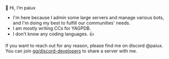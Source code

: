 👋 Hi, I’m paiux
- I'm here because I admin some large servers and manage various bots, and I'm doing my best to fulfill our communities' needs.
- I am mostly writing CCs for YAGPDB. 
- I don't know any coding languages. :thumbsup: 

If you want to reach out for any reason, please find me on discord @paiux. 
You can join <a href="https://discord.gg/discord-developers">gg/discord-developers</a> to share a server with me. 

<!---
paiuxfluens/paiuxfluens is a ✨ special ✨ repository because its `README.md` (this file) appears on your GitHub profile.
You can click the Preview link to take a look at your changes.
--->
